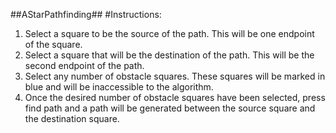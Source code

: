 ##AStarPathfinding##
#Instructions:
1. Select a square to be the source of the path. This will be one endpoint of the square.
2. Select a square that will be the destination of the path. This will be the second endpoint of the path.
3. Select any number of obstacle squares. These squares will be marked in blue and will be inaccessible to the algorithm.
4. Once the desired number of obstacle squares have been selected, press find path and a path will be generated between the source square and the destination square.
